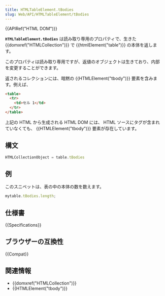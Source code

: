 ```yaml
---
title: HTMLTableElement.tBodies
slug: Web/API/HTMLTableElement/tBodies
---
```

{{APIRef("HTML DOM")}}

**`HTMLTableElement.tBodies`** は読み取り専用のプロパティで、生きた {{domxref("HTMLCollection")}} で {{htmlElement("table")}} の本体を返します。

このプロパティは読み取り専用ですが、返値のオブジェクトは生きており、内部を変更することができます。

返されるコレクションには、暗黙の {{HTMLElement("tbody")}} 要素を含みます。例えば、

```html
<table>
  <tr>
    <td>セル 1</td>
  </tr>
</table>
```

上記の HTML から生成される HTML DOM には、 HTML ソースにタグが含まれていなくても、 {{HTMLElement("tbody")}} 要素が存在しています。

## 構文

```js
HTMLCollectionObject = table.tBodies
```

## 例

このスニペットは、表の中の本体の数を数えます。

```js
mytable.tBodies.length;
```

## 仕様書

{{Specifications}}

## ブラウザーの互換性

{{Compat}}

## 関連情報

- {{domxref("HTMLCollection")}}
- {{HTMLElement("tbody")}}

